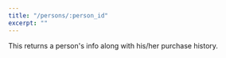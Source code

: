 ```yaml
---
title: "/persons/:person_id"
excerpt: ""
---
```

This returns a person's info along with his/her purchase history.